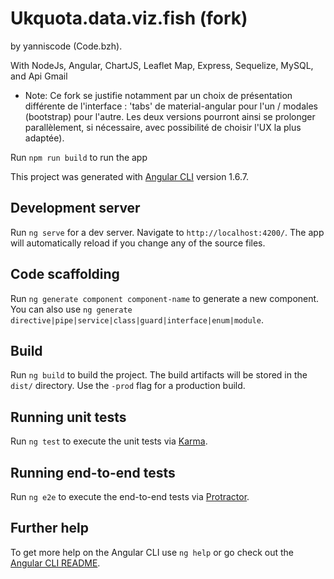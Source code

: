 # Ukquota.data.viz.fish (fork)
by yanniscode (Code.bzh).

With NodeJs, Angular, ChartJS, Leaflet Map, Express, Sequelize, MySQL, and Api Gmail


- Note:
	Ce fork se justifie notamment par un choix de présentation différente de l'interface : 'tabs' de material-angular pour l'un / modales (bootstrap) pour l'autre. 
	Les deux versions pourront ainsi se prolonger parallèlement, si nécessaire, avec possibilité de choisir l'UX la plus adaptée).



Run `npm run build` to run the app

This project was generated with [Angular CLI](https://github.com/angular/angular-cli) version 1.6.7. 

## Development server

Run `ng serve` for a dev server. Navigate to `http://localhost:4200/`. The app will automatically reload if you change any of the source files.

## Code scaffolding

Run `ng generate component component-name` to generate a new component. You can also use `ng generate directive|pipe|service|class|guard|interface|enum|module`.

## Build

Run `ng build` to build the project. The build artifacts will be stored in the `dist/` directory. Use the `-prod` flag for a production build.

## Running unit tests

Run `ng test` to execute the unit tests via [Karma](https://karma-runner.github.io).

## Running end-to-end tests

Run `ng e2e` to execute the end-to-end tests via [Protractor](http://www.protractortest.org/).

## Further help

To get more help on the Angular CLI use `ng help` or go check out the [Angular CLI README](https://github.com/angular/angular-cli/blob/master/README.md).

